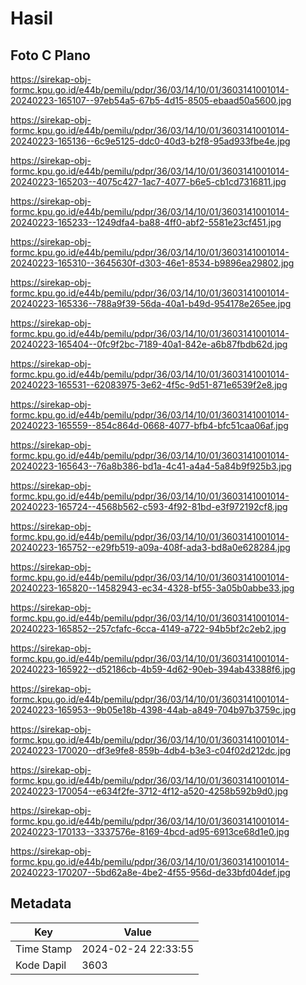 # Hasil

## Foto C Plano

https://sirekap-obj-formc.kpu.go.id/e44b/pemilu/pdpr/36/03/14/10/01/3603141001014-20240223-165107--97eb54a5-67b5-4d15-8505-ebaad50a5600.jpg

https://sirekap-obj-formc.kpu.go.id/e44b/pemilu/pdpr/36/03/14/10/01/3603141001014-20240223-165136--6c9e5125-ddc0-40d3-b2f8-95ad933fbe4e.jpg

https://sirekap-obj-formc.kpu.go.id/e44b/pemilu/pdpr/36/03/14/10/01/3603141001014-20240223-165203--4075c427-1ac7-4077-b6e5-cb1cd7316811.jpg

https://sirekap-obj-formc.kpu.go.id/e44b/pemilu/pdpr/36/03/14/10/01/3603141001014-20240223-165233--1249dfa4-ba88-4ff0-abf2-5581e23cf451.jpg

https://sirekap-obj-formc.kpu.go.id/e44b/pemilu/pdpr/36/03/14/10/01/3603141001014-20240223-165310--3645630f-d303-46e1-8534-b9896ea29802.jpg

https://sirekap-obj-formc.kpu.go.id/e44b/pemilu/pdpr/36/03/14/10/01/3603141001014-20240223-165336--788a9f39-56da-40a1-b49d-954178e265ee.jpg

https://sirekap-obj-formc.kpu.go.id/e44b/pemilu/pdpr/36/03/14/10/01/3603141001014-20240223-165404--0fc9f2bc-7189-40a1-842e-a6b87fbdb62d.jpg

https://sirekap-obj-formc.kpu.go.id/e44b/pemilu/pdpr/36/03/14/10/01/3603141001014-20240223-165531--62083975-3e62-4f5c-9d51-871e6539f2e8.jpg

https://sirekap-obj-formc.kpu.go.id/e44b/pemilu/pdpr/36/03/14/10/01/3603141001014-20240223-165559--854c864d-0668-4077-bfb4-bfc51caa06af.jpg

https://sirekap-obj-formc.kpu.go.id/e44b/pemilu/pdpr/36/03/14/10/01/3603141001014-20240223-165643--76a8b386-bd1a-4c41-a4a4-5a84b9f925b3.jpg

https://sirekap-obj-formc.kpu.go.id/e44b/pemilu/pdpr/36/03/14/10/01/3603141001014-20240223-165724--4568b562-c593-4f92-81bd-e3f972192cf8.jpg

https://sirekap-obj-formc.kpu.go.id/e44b/pemilu/pdpr/36/03/14/10/01/3603141001014-20240223-165752--e29fb519-a09a-408f-ada3-bd8a0e628284.jpg

https://sirekap-obj-formc.kpu.go.id/e44b/pemilu/pdpr/36/03/14/10/01/3603141001014-20240223-165820--14582943-ec34-4328-bf55-3a05b0abbe33.jpg

https://sirekap-obj-formc.kpu.go.id/e44b/pemilu/pdpr/36/03/14/10/01/3603141001014-20240223-165852--257cfafc-6cca-4149-a722-94b5bf2c2eb2.jpg

https://sirekap-obj-formc.kpu.go.id/e44b/pemilu/pdpr/36/03/14/10/01/3603141001014-20240223-165922--d52186cb-4b59-4d62-90eb-394ab43388f6.jpg

https://sirekap-obj-formc.kpu.go.id/e44b/pemilu/pdpr/36/03/14/10/01/3603141001014-20240223-165953--9b05e18b-4398-44ab-a849-704b97b3759c.jpg

https://sirekap-obj-formc.kpu.go.id/e44b/pemilu/pdpr/36/03/14/10/01/3603141001014-20240223-170020--df3e9fe8-859b-4db4-b3e3-c04f02d212dc.jpg

https://sirekap-obj-formc.kpu.go.id/e44b/pemilu/pdpr/36/03/14/10/01/3603141001014-20240223-170054--e634f2fe-3712-4f12-a520-4258b592b9d0.jpg

https://sirekap-obj-formc.kpu.go.id/e44b/pemilu/pdpr/36/03/14/10/01/3603141001014-20240223-170133--3337576e-8169-4bcd-ad95-6913ce68d1e0.jpg

https://sirekap-obj-formc.kpu.go.id/e44b/pemilu/pdpr/36/03/14/10/01/3603141001014-20240223-170207--5bd62a8e-4be2-4f55-956d-de33bfd04def.jpg


## Metadata

| Key        | Value               |
| ---------- | ------------------- |
| Time Stamp | 2024-02-24 22:33:55 |
| Kode Dapil | 3603                |



